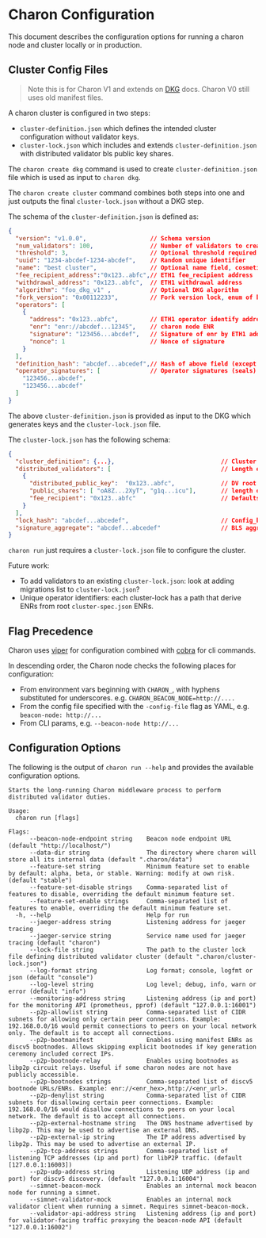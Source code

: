 # Charon Configuration

This document describes the configuration options for running a charon node and cluster locally or in production.

## Cluster Config Files

> Note this is for Charon V1 and extends on [DKG](dkg.md) docs. Charon V0 still uses old manifest files.

A charon cluster is configured in two steps:
- `cluster-definition.json` which defines the intended cluster configuration without validator keys.
- `cluster-lock.json` which includes and extends `cluster-definition.json` with distributed validator bls public key shares.

The `charon create dkg` command is used to create `cluster-definition.json` file which is used as input to `charon dkg`.

The `charon create cluster` command combines both steps into one and just outputs the final `cluster-lock.json` without a DKG step.

The schema of the `cluster-definition.json` is defined as:
```json
{
  "version": "v1.0.0",                  // Schema version
  "num_validators": 100,                // Number of validators to create in cluster.lock
  "threshold": 3,                       // Optional threshold required for signature reconstruction
  "uuid": "1234-abcdef-1234-abcdef",    // Random unique identifier
  "name": "best cluster",               // Optional name field, cosmetic.
  "fee_recipient_address":"0x123..abfc",// ETH1 fee_recipient address
  "withdrawal_address": "0x123..abfc",  // ETH1 withdrawal address
  "algorithm": "foo_dkg_v1" ,           // Optional DKG algorithm
  "fork_version": "0x00112233",         // Fork version lock, enum of known values
  "operators": [
    {
      "address": "0x123..abfc",         // ETH1 operator identify address
      "enr": "enr://abcdef...12345",    // charon node ENR
      "signature": "123456...abcdef",   // Signature of enr by ETH1 address priv key
      "nonce": 1                        // Nonce of signature
    }
  ],
  "definition_hash": "abcdef...abcedef",// Hash of above field (except free text)
  "operator_signatures": [              // Operator signatures (seals) of definition hash
    "123456...abcdef",
    "123456...abcdef"
  ]
}
```

The above `cluster-definition.json` is provided as input to the DKG which generates keys and the `cluster-lock.json` file.

The `cluster-lock.json` has the following schema:
```json
{
  "cluster_definition": {...},                              // Cluster definiition json, identical schema to above,
  "distributed_validators": [                               // Length equal to num_validators.
    {
      "distributed_public_key":  "0x123..abfc",             // DV root pubkey
      "public_shares": [ "oA8Z...2XyT", "g1q...icu"],       // length of num_operators
      "fee_recipient": "0x123..abfc"                        // Defaults to withdrawal address if not set, can be edited manually
    }
  ],
  "lock_hash": "abcdef...abcedef",                          // Config_hash plus distributed_validators
  "signature_aggregate": "abcdef...abcedef"                 // BLS aggregate signature of the lock hash signed by each DV pubkey.
}
```

`charon run` just requires a `cluster-lock.json` file to configure the cluster.

Future work:
 - To add validators to an existing `cluster-lock.json`: look at adding migrations list to `cluster-lock.json`?
 - Unique operator identifiers: each cluster-lock has a path that derive ENRs from root `cluster-spec.json` ENRs.

## Flag Precedence

Charon uses [viper](https://github.com/spf13/viper) for configuration combined with [cobra](https://github.com/spf13/cobra)
for cli commands.

In descending order, the Charon node checks the following places for configuration:
- From environment vars beginning with `CHARON_`, with hyphens substituted for underscores. e.g. `CHARON_BEACON_NODE=http://....`
- From the config file specified with the `-config-file` flag as YAML, e.g. `beacon-node: http://...`
- From CLI params, e.g. `--beacon-node http://...`

## Configuration Options
The following is the output of `charon run --help` and provides the available configuration options.

<!-- Code below generated by cmd/cmd_internal_test.go#TestConfigReference. DO NOT EDIT -->
````
Starts the long-running Charon middleware process to perform distributed validator duties.

Usage:
  charon run [flags]

Flags:
      --beacon-node-endpoint string    Beacon node endpoint URL (default "http://localhost/")
      --data-dir string                The directory where charon will store all its internal data (default ".charon/data")
      --feature-set string             Minimum feature set to enable by default: alpha, beta, or stable. Warning: modify at own risk. (default "stable")
      --feature-set-disable strings    Comma-separated list of features to disable, overriding the default minimum feature set.
      --feature-set-enable strings     Comma-separated list of features to enable, overriding the default minimum feature set.
  -h, --help                           Help for run
      --jaeger-address string          Listening address for jaeger tracing
      --jaeger-service string          Service name used for jaeger tracing (default "charon")
      --lock-file string               The path to the cluster lock file defining distributed validator cluster (default ".charon/cluster-lock.json")
      --log-format string              Log format; console, logfmt or json (default "console")
      --log-level string               Log level; debug, info, warn or error (default "info")
      --monitoring-address string      Listening address (ip and port) for the monitoring API (prometheus, pprof) (default "127.0.0.1:16001")
      --p2p-allowlist string           Comma-separated list of CIDR subnets for allowing only certain peer connections. Example: 192.168.0.0/16 would permit connections to peers on your local network only. The default is to accept all connections.
      --p2p-bootmanifest               Enables using manifest ENRs as discv5 bootnodes. Allows skipping explicit bootnodes if key generation ceremony included correct IPs.
      --p2p-bootnode-relay             Enables using bootnodes as libp2p circuit relays. Useful if some charon nodes are not have publicly accessible.
      --p2p-bootnodes strings          Comma-separated list of discv5 bootnode URLs/ENRs. Example: enr://<enr_hex>,http://<enr_url>.
      --p2p-denylist string            Comma-separated list of CIDR subnets for disallowing certain peer connections. Example: 192.168.0.0/16 would disallow connections to peers on your local network. The default is to accept all connections.
      --p2p-external-hostname string   The DNS hostname advertised by libp2p. This may be used to advertise an external DNS.
      --p2p-external-ip string         The IP address advertised by libp2p. This may be used to advertise an external IP.
      --p2p-tcp-address strings        Comma-separated list of listening TCP addresses (ip and port) for libP2P traffic. (default [127.0.0.1:16003])
      --p2p-udp-address string         Listening UDP address (ip and port) for discv5 discovery. (default "127.0.0.1:16004")
      --simnet-beacon-mock             Enables an internal mock beacon node for running a simnet.
      --simnet-validator-mock          Enables an internal mock validator client when running a simnet. Requires simnet-beacon-mock.
      --validator-api-address string   Listening address (ip and port) for validator-facing traffic proxying the beacon-node API (default "127.0.0.1:16002")

````
<!-- Code above generated by cmd/cmd_internal_test.go#TestConfigReference. DO NOT EDIT -->
